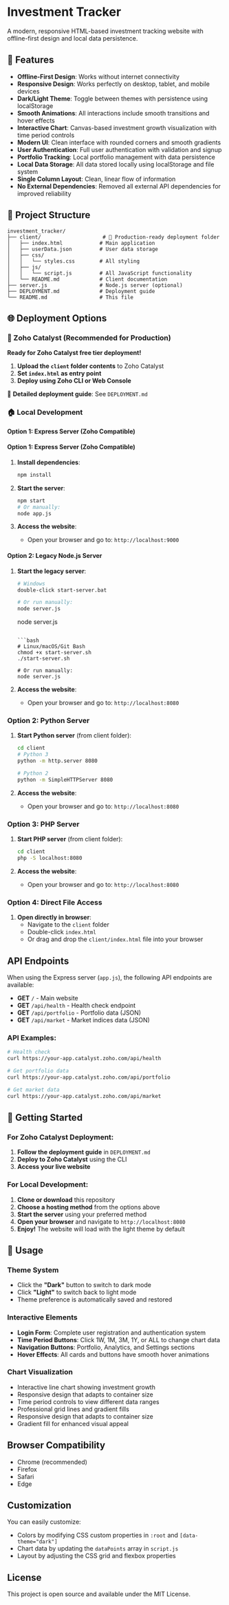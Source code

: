 # Investment Tracker

A modern, responsive HTML-based investment tracking website with offline-first design and local data persistence.

## 🌟 Features

- **Offline-First Design**: Works without internet connectivity
- **Responsive Design**: Works perfectly on desktop, tablet, and mobile devices
- **Dark/Light Theme**: Toggle between themes with persistence using localStorage
- **Smooth Animations**: All interactions include smooth transitions and hover effects
- **Interactive Chart**: Canvas-based investment growth visualization with time period controls
- **Modern UI**: Clean interface with rounded corners and smooth gradients
- **User Authentication**: Full user authentication with validation and signup
- **Portfolio Tracking**: Local portfolio management with data persistence
- **Local Data Storage**: All data stored locally using localStorage and file system
- **Single Column Layout**: Clean, linear flow of information
- **No External Dependencies**: Removed all external API dependencies for improved reliability

## 📁 Project Structure

```
investment_tracker/
├── client/                    # 🎯 Production-ready deployment folder
│   ├── index.html            # Main application
│   ├── userData.json         # User data storage
│   ├── css/
│   │   └── styles.css        # All styling
│   ├── js/
│   │   └── script.js         # All JavaScript functionality
│   └── README.md             # Client documentation
├── server.js                 # Node.js server (optional)
├── DEPLOYMENT.md             # Deployment guide
└── README.md                 # This file
```

## 🌐 Deployment Options

### 🎯 Zoho Catalyst (Recommended for Production)

**Ready for Zoho Catalyst free tier deployment!**

1. **Upload the `client` folder contents** to Zoho Catalyst
2. **Set `index.html` as entry point**
3. **Deploy using Zoho CLI or Web Console**

📖 **Detailed deployment guide**: See `DEPLOYMENT.md`

### 🏠 Local Development

#### Option 1: Express Server (Zoho Compatible)

#### Option 1: Express Server (Zoho Compatible)

1. **Install dependencies**:

   ```bash
   npm install
   ```

2. **Start the server**:

   ```bash
   npm start
   # Or manually:
   node app.js
   ```

3. **Access the website**:
   - Open your browser and go to: `http://localhost:9000`

#### Option 2: Legacy Node.js Server

1. **Start the legacy server**:

   ```bash
   # Windows
   double-click start-server.bat

   # Or run manually:
   node server.js
   ```

   node server.js

   ````

   ```bash
   # Linux/macOS/Git Bash
   chmod +x start-server.sh
   ./start-server.sh

   # Or run manually:
   node server.js
   ````

2. **Access the website**:
   - Open your browser and go to: `http://localhost:8080`

### Option 2: Python Server

1. **Start Python server** (from client folder):

   ```bash
   cd client
   # Python 3
   python -m http.server 8080

   # Python 2
   python -m SimpleHTTPServer 8080
   ```

2. **Access the website**:
   - Open your browser and go to: `http://localhost:8080`

### Option 3: PHP Server

1. **Start PHP server** (from client folder):

   ```bash
   cd client
   php -S localhost:8080
   ```

2. **Access the website**:
   - Open your browser and go to: `http://localhost:8080`

### Option 4: Direct File Access

1. **Open directly in browser**:
   - Navigate to the `client` folder
   - Double-click `index.html`
   - Or drag and drop the `client/index.html` file into your browser

## API Endpoints

When using the Express server (`app.js`), the following API endpoints are available:

- **GET** `/` - Main website
- **GET** `/api/health` - Health check endpoint
- **GET** `/api/portfolio` - Portfolio data (JSON)
- **GET** `/api/market` - Market indices data (JSON)

### API Examples:

```bash
# Health check
curl https://your-app.catalyst.zoho.com/api/health

# Get portfolio data
curl https://your-app.catalyst.zoho.com/api/portfolio

# Get market data
curl https://your-app.catalyst.zoho.com/api/market
```

## 🎯 Getting Started

### For Zoho Catalyst Deployment:

1. **Follow the deployment guide** in `DEPLOYMENT.md`
2. **Deploy to Zoho Catalyst** using the CLI
3. **Access your live website**

### For Local Development:

1. **Clone or download** this repository
2. **Choose a hosting method** from the options above
3. **Start the server** using your preferred method
4. **Open your browser** and navigate to `http://localhost:8080`
5. **Enjoy!** The website will load with the light theme by default

## 🎨 Usage

### Theme System

- Click the **"Dark"** button to switch to dark mode
- Click **"Light"** to switch back to light mode
- Theme preference is automatically saved and restored

### Interactive Elements

- **Login Form**: Complete user registration and authentication system
- **Time Period Buttons**: Click 1W, 1M, 3M, 1Y, or ALL to change chart data
- **Navigation Buttons**: Portfolio, Analytics, and Settings sections
- **Hover Effects**: All cards and buttons have smooth hover animations

### Chart Visualization

- Interactive line chart showing investment growth
- Responsive design that adapts to container size
- Time period controls to view different data ranges
- Professional grid lines and gradient fills
- Responsive design that adapts to container size
- Gradient fill for enhanced visual appeal

## Browser Compatibility

- Chrome (recommended)
- Firefox
- Safari
- Edge

## Customization

You can easily customize:

- Colors by modifying CSS custom properties in `:root` and `[data-theme="dark"]`
- Chart data by updating the `dataPoints` array in `script.js`
- Layout by adjusting the CSS grid and flexbox properties

## License

This project is open source and available under the MIT License.
